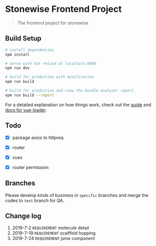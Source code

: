 # Stonewise Frontend Project

> The frontend project for stonewise

## Build Setup

``` bash
# install dependencies
npm install

# serve with hot reload at localhost:8080
npm run dev

# build for production with minification
npm run build

# build for production and view the bundle analyzer report
npm run build --report
```

For a detailed explanation on how things work, check out the [guide](http://vuejs-templates.github.io/webpack/) and [docs for vue-loader](http://vuejs.github.io/vue-loader).



## Todo

- [X] package axios to httpreq
- [X] router
- [X] vuex
- [X] router permission


## Branches

Please develop kinds of business in `specific` branches and merge the codes to `test` branch for QA.


## Change log
1. 2019-7-2   `REQUIREMENT`   molecule detail
2. 2019-7-19  `REQUIREMENT`   scalffold hopping 
3. 2019-7-24  `REQUIREMENT`   jsme component 
   
